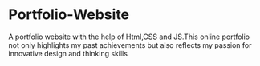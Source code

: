# Portfolio-Website
A portfolio website with the help of Html,CSS and JS.This online portfolio not only highlights my past achievements but also reflects my passion for innovative
design and thinking skills
